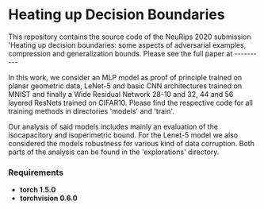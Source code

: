 # Heating up Decision Boundaries

This repository contains the source code of the NeuRips 2020 submission 'Heating up decision boundaries: some aspects of adversarial examples, compression and generalization bounds. Please see the full paper at ----------

In this work, we consider an MLP model as proof of principle trained on planar geometric data, LeNet-5 and basic CNN architectures trained on MNIST and finally a Wide Residual Network 28-10 and 32, 44 and 56 layered ResNets trained on CIFAR10. Please find the respective code for all training methods in directories 'models' and 'train'. 

Our analysis of said models includes mainly an evaluation of the isocapacitory and isoperimetric bound. For the Lenet-5 model we also considered the models robustness for various kind of data corruption. Both parts of the analysis can be found in the 'explorations' directory.

### Requirements

- **torch 1.5.0**
- **torchvision 0.6.0**
